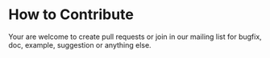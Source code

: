 # How to Contribute

Your are welcome to create pull requests or join in our mailing list for bugfix, doc, example, suggestion or anything else.

